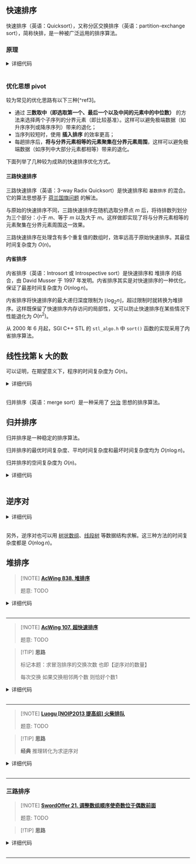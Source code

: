 
## 快速排序

快速排序（英语：Quicksort），又称分区交换排序（英语：partition-exchange sort），简称快排，是一种被广泛运用的排序算法。

### 原理

<details>
<summary>详细代码</summary>
<!-- tabs:start -->

##### **C++**

```cpp
// C++ Version
void qsort(int l, int r) {
    if (l >= r) return;
    int i = l - 1, j = r + 1, x = a[l + r >> 1];
    while (i < j) {
        do i ++ ; while (a[i] < x);
        do j -- ; while (a[j] > x);
        if (i < j) swap(a[i], a[j]);
    }
    // ATTENTION 只能用 j 
    // Luogu https://www.luogu.com.cn/problem/P1177
    qsort(l, j);
    qsort(j + 1, r);
}

int main() {
    cin >> n;
    for (int i = 0; i < n; ++ i ) cin >> a[i];
    
    qsort(0, n - 1);
    
    for (int i = 0; i < n; ++ i ) cout << a[i] << ' ';
    cout << endl;
    return 0;
}
```

##### **Python**

```python
# Python Version
# 荷兰国旗的写法 不会超时
def partition(l, r):
	import random
	x = random.randint(l, r)
	arr[x], arr[r] = arr[r], arr[x]
	less, more = l - 1, r
	
	while l < more:
		if arr[l] < arr[r]:
			less += 1
			arr[l], arr[less] = arr[less], arr[l]
			l += 1
		elif arr[l] > arr[r]:
			more -= 1
			arr[l], arr[more] = arr[more], arr[l]
		else:l += 1
	arr[more], arr[r] = arr[r], arr[more]
	return [less + 1, more - 1]
	
 
def quick_sort(l, r):
	if l < r:
		p = partition(l, r)
		quick_sort(l, p[0] - 1)
		quick_sort(p[1] + 1, r)

if __name__ == '__main__':
    n = int(input())
    arr = list(map(int, input().split()))
    quick_sort(0, n - 1)
    for i in arr:
        print(i, end=' ')
```

<!-- tabs:end -->
</details>

<br>

### 优化思想 pivot

较为常见的优化思路有以下三种[^ref3]。

- 通过 **三数取中（即选取第一个、最后一个以及中间的元素中的中位数）** 的方法来选择两个子序列的分界元素（即比较基准）。这样可以避免极端数据（如升序序列或降序序列）带来的退化；
- 当序列较短时，使用 **插入排序** 的效率更高；
- 每趟排序后，**将与分界元素相等的元素聚集在分界元素周围**，这样可以避免极端数据（如序列中大部分元素都相等）带来的退化。

下面列举了几种较为成熟的快速排序优化方式。

#### 三路快速排序

三路快速排序（英语：3-way Radix Quicksort）是快速排序和 `基数排序` 的混合。它的算法思想基于 [荷兰国旗问题](https://en.wikipedia.org/wiki/Dutch_national_flag_problem) 的解法。

与原始的快速排序不同，三路快速排序在随机选取分界点 $m$ 后，将待排数列划分为三个部分：小于 $m$、等于 $m$ 以及大于 $m$。这样做即实现了将与分界元素相等的元素聚集在分界元素周围这一效果。

三路快速排序在处理含有多个重复值的数组时，效率远高于原始快速排序。其最佳时间复杂度为 $O(n)$。

#### 内省排序

内省排序（英语：Introsort 或 Introspective sort）是快速排序和 堆排序 的结合，由 David Musser 于 1997 年发明。内省排序其实是对快速排序的一种优化，保证了最差时间复杂度为 $O(n\log n)$。

内省排序将快速排序的最大递归深度限制为 $\lfloor \log_2n \rfloor$，超过限制时就转换为堆排序。这样既保留了快速排序内存访问的局部性，又可以防止快速排序在某些情况下性能退化为 $O(n^2)$。

从 2000 年 6 月起，SGI C++ STL 的 `stl_algo.h` 中 `sort()` 函数的实现采用了内省排序算法。

## 线性找第 k 大的数

可以证明，在期望意义下，程序的时间复杂度为 $O(n)$。

<details>
<summary>详细代码</summary>
<!-- tabs:start -->

##### **C++**

```cpp
int quick_sort(int q[], int l, int r, int k) {
    if (l >= r) return q[l];

    int i = l - 1, j = r + 1, x = q[l + r >> 1];
    while (i < j) {
        do i ++ ; while (q[i] < x);
        do j -- ; while (q[j] > x);
        if (i < j) swap(q[i], q[j]);
    }

    if (j - l + 1 >= k) return quick_sort(q, l, j, k);
    else return quick_sort(q, j + 1, r, k - (j - l + 1));
}

int main() {
    int n, k;
    scanf("%d%d", &n, &k);

    for (int i = 0; i < n; i ++ ) scanf("%d", &q[i]);

    cout << quick_sort(q, 0, n - 1, k) << endl;

    return 0;
}
```

##### **Python**

```python
#本题对python不太友好，很容易超时
def partition(l, r):
    import random
    x = random.randint(l, r)
    nums[x], nums[l] = nums[l], nums[x]
    pivot = nums[l]
    while l < r:
        while l < r and nums[r] > pivot:r -= 1
        nums[l] = nums[r]
        while l < r and nums[l] < pivot:l += 1
        nums[r] = nums[l]
    nums[l] = pivot  # 踩坑！
    return l

def quick_sort(l, r):
    if l < r:
        idx = partition(l, r)
        if idx != k - 1:
            if idx > k - 1:
                partition(l, idx - 1)
            elif idx < k - 1:
                partition(idx + 1, r)
    return nums[k - 1]
    

if __name__ == '__main__':
    n, k = map(int, input().split())
    nums = list(map(int, input().split()))
    print(quick_sort(0, n - 1))
```

<!-- tabs:end -->
</details>

<br>

归并排序（英语：merge sort）是一种采用了 [分治](basic/divide-and-conquer.md) 思想的排序算法。

## 归并排序

归并排序是一种稳定的排序算法。

归并排序的最优时间复杂度、平均时间复杂度和最坏时间复杂度均为 $O(n\log n)$。

归并排序的空间复杂度为 $O(n)$。

<details>
<summary>详细代码</summary>
<!-- tabs:start -->

##### **C++**

```cpp
// C++ Version
void merge_sort(int q[], int l, int r) {
    if (l >= r) return;

    int mid = l + r >> 1;

    merge_sort(q, l, mid), merge_sort(q, mid + 1, r);

    int k = 0, i = l, j = mid + 1;
    while (i <= mid && j <= r)
        if (q[i] <= q[j]) tmp[k ++ ] = q[i ++ ];
        else tmp[k ++ ] = q[j ++ ];
    while (i <= mid) tmp[k ++ ] = q[i ++ ];
    while (j <= r) tmp[k ++ ] = q[j ++ ];

    for (i = l, j = 0; i <= r; i ++, j ++ ) q[i] = tmp[j];
}
```

##### **Python**

```python
# Python Version
def mergeSort(arr, l, r):
    if l < r:
        m = l + (r - l) // 2
        mergeSort(arr, l, m)
        mergeSort(arr, m + 1, r)
        p1, p2, c = l, m + 1, []   # 踩坑： p1 = l
        while p1 <= m and p2 <= r:
            if arr[p1] <= arr[p2]:
                c.append(arr[p1])
                p1 += 1
            else:
                c.append(arr[p2])
                p2 += 1
        while p1 <= m:
            c.append(arr[p1])
            p1 += 1
        while p2 <= r:
            c.append(arr[p2])
            p2 += 1
        for i in range(len(c)):
            arr[l + i] = c[i]

if __name__=="__main__":
    n = int(input())
    nums = list(map(int, input().split()))
    mergeSort(nums, 0, n - 1)
    for i in nums:
        print(i, end=' ')
```

<!-- tabs:end -->
</details>

<br>

## 逆序对


<details>
<summary>详细代码</summary>
<!-- tabs:start -->

##### **C++**

```cpp
LL merge_sort(int q[], int l, int r) {
    if (l >= r) return 0;

    int mid = l + r >> 1;

    LL res = merge_sort(q, l, mid) + merge_sort(q, mid + 1, r);

    int k = 0, i = l, j = mid + 1;
    while (i <= mid && j <= r)
        if (q[i] <= q[j]) tmp[k ++ ] = q[i ++ ];
        else {
            res += mid - i + 1;
            tmp[k ++ ] = q[j ++ ];
        }
    while (i <= mid) tmp[k ++ ] = q[i ++ ];
    while (j <= r) tmp[k ++ ] = q[j ++ ];

    for (i = l, j = 0; i <= r; i ++, j ++ ) q[i] = tmp[j];

    return res;
}
```

### **Python**

```python
# Python Version
def merge_sort(l, r):
    global cnt 
    if l >= r:return
    #注意要点是全局变量在函数内部的声明, 如果直接在函数用局部变量cnt,递归的时候是不会传递引用的。
    m = l + (r - l) // 2
    merge_sort(l, m)
    merge_sort(m + 1, r)
    
    p1, p2, tmp = l, m + 1 , []
    while p1 <= m and p2 <= r:
        if arr[p1] <= arr[p2]:
            tmp.append(arr[p1])
            p1 += 1
        else:
            tmp.append(arr[p2])
            p2 += 1
            cnt += m - p1 + 1
    while p1 <= m:
        tmp.append(arr[p1])
        p1 += 1
    while p2 <= r:
        tmp.append(arr[p2])
        p2 += 1
    for i in range(len(tmp)):
        arr[l + i] = tmp[i]
```

<!-- tabs:end -->
</details>

<br>

另外，逆序对也可以用 [树状数组](ds/fenwick.md)、[线段树](ds/seg.md) 等数据结构求解。这三种方法的时间复杂度都是 $O(n \log n)$。


## 堆排序

> [!NOTE] **[AcWing 838. 堆排序](https://www.acwing.com/problem/content/840/)**
> 
> 题意: TODO

<details>
<summary>详细代码</summary>
<!-- tabs:start -->

##### **C++**

```cpp
#include <bits/stdc++.h>
using namespace std;

const int N = 100010;

int n, m;
int h[N], cnt;

void down(int u) {
    int t = u;
    if (u * 2 <= cnt && h[u * 2] < h[t]) t = u * 2;
    if (u * 2 + 1 <= cnt && h[u * 2 + 1] < h[t]) t = u * 2 + 1;
    if (u != t) {
        swap(h[u], h[t]);
        down(t);
    }
}

int main() {
    cin >> n >> m;
    for (int i = 1; i <= n; ++ i ) cin >> h[i];
    
    cnt = n;
    
    for (int i = n / 2; i; -- i ) down(i);
    
    while (m -- ) {
        cout << h[1] << ' ';
        h[1] = h[cnt -- ];
        down(1);
    }
    cout << endl;
    return 0;
}
```

##### **Python**

```python
def down(i):
    min_idx = i
    if 2 * i < len(nums) and nums[2 * i] < nums[i]:
        min_idx = 2 * i
    if 2 * i + 1 < len(nums) and nums[2 * i + 1] < nums[min_idx]:
        min_idx = 2 * i + 1
    if min_idx != i:
        nums[i], nums[min_idx] = nums[min_idx], nums[i]
        down(min_idx)


def pop():
    x = nums[1]
    nums[1] = nums[-1]
    nums.pop()
    down(i)
    return x


if __name__ == '__main__':
    n, m = map(int, input().split())
    nums = [0] + list(map(int, input().split()))

    for i in range(len(nums) // 2, 0, -1):
        down(i)
    res = []
    for j in range(m):
        res.append(pop())
    print(' '.join(map(str, res)))

```

<!-- tabs:end -->
</details>

<br>

* * *

> [!NOTE] **[AcWing 107. 超快速排序](https://www.acwing.com/problem/content/109/)**
> 
> 题意: TODO

> [!TIP] **思路**
> 
> 标记本题：求冒泡排序的交换次数 也即【逆序对的数量】
> 
> 每次交换 如果交换相邻两个数 则恰好个数1

<details>
<summary>详细代码</summary>
<!-- tabs:start -->

##### **C++**

```cpp
#include<bits/stdc++.h>
using namespace std;

using LL = long long;

const int N = 500010;

int n;
LL q[N], w[N];

LL merge_sort(int l, int r) {
    if (l == r) return 0;
    int mid = l + r >> 1;
    LL res = merge_sort(l, mid) + merge_sort(mid + 1, r);
    int i = l, j = mid + 1, k = 0;
    while (i <= mid && j <= r)
        if (q[i] <= q[j]) w[k ++ ] = q[i ++ ];
        else {
            res += mid + 1 - i;
            w[k ++ ] = q[j ++ ];
        }
    while (i <= mid) w[k ++ ] = q[i ++ ];
    while (j <= r) w[k ++ ] = q[j ++ ];
    for (int i = l, j = 0; i <= r; ++ i, ++ j ) q[i] = w[j];
    return res;
}

int main() {
    while (cin >> n, n) {
        for (int i = 0; i < n; ++ i ) cin >> q[i];
        cout << merge_sort(0, n - 1) << endl;
    }
    return 0;
}
```

##### **Python**

```python

```

<!-- tabs:end -->
</details>

<br>

* * *

> [!NOTE] **[Luogu [NOIP2013 提高组] 火柴排队](https://www.luogu.com.cn/problem/P1966)**
> 
> 题意: TODO

> [!TIP] **思路**
> 
> **经典** 推理转化为求逆序对

<details>
<summary>详细代码</summary>
<!-- tabs:start -->

##### **C++**

```cpp
#include <bits/stdc++.h>
using namespace std;

const int N = 1e5 + 10, MOD = 1e8 - 3;

int n;
int x[N], t[N];
struct Node {
    int x, id;
} a[N], b[N];

int merge(int l, int r) {
    if (l >= r)
        return 0;
    
    int m = l + r >> 1;
    int ret = (merge(l, m) + merge(m + 1, r)) % MOD;
    int i = l, j = m + 1, k = 0;
    while (i <= m && j <= r)
        if (x[i] <= x[j])
            t[k ++ ] = x[i ++ ];
        else
            ret = (ret + m + 1 - i) % MOD, t[k ++ ]= x[j ++ ];
    
    while (i <= m)
        t[k ++ ] = x[i ++ ];
    while (j <= r)
        t[k ++ ] = x[j ++ ];

    for (int i = l, j = 0; i <= r; ++ i , ++ j )
        x[i] = t[j];
    return ret;
}

int main() {
    cin >> n;
    for (int i = 0; i < n; ++ i )
        cin >> a[i].x, a[i].id = i;
    for (int i = 0; i < n; ++ i )
        cin >> b[i].x, b[i].id = i;
    
    auto cmp = [](const Node & a, const Node & b) -> bool {
        return a.x < b.x;
    };
    sort(a, a + n, cmp);
    sort(b, b + n, cmp);
    
    for (int i = 0; i < n; ++ i )
        x[a[i].id] = b[i].id;
    
    cout << merge(0, n - 1) << endl;
    
    return 0;
}
```

##### **Python**

```python

```

<!-- tabs:end -->
</details>

<br>

* * *


### 三路排序

> [!NOTE] **[SwordOffer 21. 调整数组顺序使奇数位于偶数前面](https://leetcode-cn.com/problems/diao-zheng-shu-zu-shun-xu-shi-qi-shu-wei-yu-ou-shu-qian-mian-lcof/)**
> 
> 题意: TODO

> [!TIP] **思路**
> 
> 

<details>
<summary>详细代码</summary>
<!-- tabs:start -->

##### **C++**

```cpp
class Solution {
public:
    void exchange(vector<int> &array) {
        int l = 0, r = array.size() - 1;
        while (l < r) {
            while (l < r && array[l] & 1)
                ++ l ;
            while (l < r && !(array[r] & 1))
                -- r ;
            if (l < r)
                swap(array[l], array[r]);
        }
    }
};
```

##### **Python**

```python
# python3
# 双指针法: l 指向开头， r 指向尾部。开始循环处理。
# 当左边的数为奇数时， l+=1；直到遇到一个偶数
# 当右边的数位偶数时，r-=1；直到遇到一个奇数
# 把这两个数交换，然后继续下一个循环。

class Solution(object):
    def reOrderArray(self, arr):
        l, r = 0, len(arr) -1
        while l < r :
            while l < r and arr[l] % 2 == 1:
                l += 1
            while l < r and arr[r] % 2 == 0:
                r -= 1
            arr[l], arr[r] = arr[r], arr[l]
        return arr
```

<!-- tabs:end -->
</details>

<br>

* * *